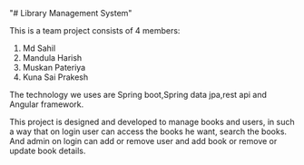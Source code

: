 "# Library Management System"

This is a team project consists of 4 members:
  1. Md Sahil
  2. Mandula Harish
  3. Muskan Pateriya
  4. Kuna Sai Prakesh

The technology we uses are Spring boot,Spring data jpa,rest api and  Angular framework.

This project is designed and developed to manage books and users,
in such a way that on login user can access the books he want, search the books. 
And admin on login can add or remove user and add book  or remove or update book details.

  

